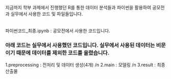 지금까지 학부 과제에서 진행했던 R를 통한 데이터 분석들과 파이썬을 활용하여 공모전과 실무에서 사용한 코드 및 파일들입니다.
######
파이썬코드_최종.ipynb : 공모전에서 사용한 코드입니다.

### 아래 코드는 실무에서 사용했던 코드입니다. 실무에서 사용된 데이터는 비문이기 때문에 데이터를 제외한 코드를 올렸습니다.
1.preprocessing : 전처리 및 데이터 생성(4개) /n
2.main : 모델링 /n
3.result : 최종 산출물
